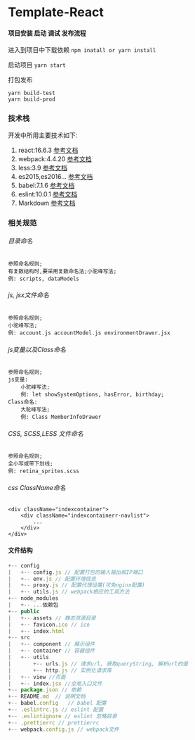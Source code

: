 
# Template-React

#### 项目安装 启动 调试 发布流程
进入到项目中下载依赖
`npm inatall or yarn install`

启动项目
`yarn start`

打包发布
```
yarn build-test
yarn build-prod
```


### 技术栈
开发中所用主要技术如下:

1. react:16.6.3 [参考文档](https://reactjs.org/)
3. webpack:4.4.20 [参考文档](https://webpack.js.org/)
4. less:3.9 [参考文档](http://lesscss.org/)
5. es2015,es2016... [参考文档](http://es6.ruanyifeng.com/)
6. babel:7.1.6 [参考文档](https://babeljs.io/)
7. eslint:10.0.1 [参考文档](https://eslint.org/)
8. Markdown [参考文档](https://maxiang.io)

### 相关规范

###### 目录命名

```
参照命名规则;
有复数结构时,要采用复数命名法;小驼峰写法;
例: scripts, dataModels
```

###### js, jsx文件命名

```
参照命名规则;
小驼峰写法;
例: account.js accountModel.js environmentDrawer.jsx
```

###### js变量以及Class命名

```
参照命名规则;
js变量:
    小驼峰写法;
    例: let showSystemOptions, hasError, birthday;
Class命名:
    大驼峰写法;
    例: Class MemberInfoDrawer   
```

###### CSS, SCSS,LESS 文件命名

``````
参照命名规则;
全小写或带下划线;
例: retina_sprites.scss
``````

###### css ClassName命名

```code
<div className="indexcontainer">
    <div className="indexcontainerr-navlist">
    	...
    </div>
</div>     
```

#### 文件结构
```js
+-- config
|   +-- config.js // 配置打包的输入输出和IP端口
|   +-- env.js // 配置环境信息
|   +-- proxy.js // 配置代理设置(可免nginx配置)
|   +-- utils.js // webpack相应的工具方法
+-- node_modules
|   +-- ...依赖包
+-- public
|   +-- assets // 静态资源目录
|   +-- favicon.ico // ico
|   +-- index.html 
+-- src
|   +-- component // 展示组件
|   +-- container // 容器组件
|   +-- utils  
|       +-- urls.js // 请求url, 获取queryString, 解析url的值
|       +-- http.js // 实例化请求库
|   +-- view //页面
|   +-- index.jsx //全局入口文件
+-- package.json // 依赖
+-- README.md  // 说明文档
+-- babel.config   // babel 配置
+-- .eslintrc.js // eslint 配置
+-- .eslintignore // eslint 忽略目录
+-- .prettierrc // prettierrc
+-- webpack.config.js // webpack文件
```
